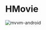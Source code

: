# HMovie

![mvvm-android](https://user-images.githubusercontent.com/76101060/155872266-f54735c2-2979-4564-b97e-9f1418d99ce7.png)
